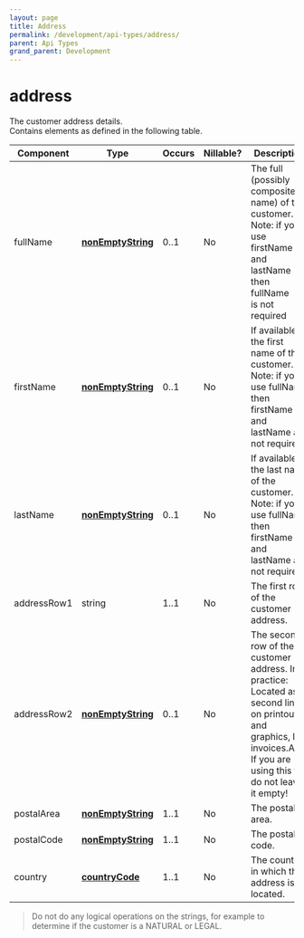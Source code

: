 ```yaml
---
layout: page
title: Address
permalink: /development/api-types/address/
parent: Api Types
grand_parent: Development
---
```




# address 

The customer address details.  
Contains elements as defined in the following table.

| Component   | Type                                  | Occurs | Nillable? | Description                                                                                                                                                                   |
|-------------|---------------------------------------|--------|-----------|-------------------------------------------------------------------------------------------------------------------------------------------------------------------------------|
| fullName    | **[nonEmptyString](simple-types...)** | 0..1   | No        | The full (possibly composite name) of the customer. Note: if you use firstName and lastName then fullName is not required                                                     |
| firstName   | **[nonEmptyString](simple-types...)** | 0..1   | No        | If available, the first name of the customer. Note: if you use fullName then firstName and lastName are not required                                                          |
| lastName    | **[nonEmptyString](simple-types...)** | 0..1   | No        | If available, the last name of the customer. Note: if you use fullName then firstName and lastName are not required                                                           |
| addressRow1 | string                                | 1..1   | No        | The first row of the customer address.                                                                                                                                        |
| addressRow2 | **[nonEmptyString](simple-types...)** | 0..1   | No        | The second row of the customer address. In practice: Located as a second line on printouts and graphics, like invoices.Attn. If you are using this tag do not leave it empty! |
| postalArea  | **[nonEmptyString](simple-types...)** | 1..1   | No        | The postal area.                                                                                                                                                              |
| postalCode  | **[nonEmptyString](simple-types...)** | 1..1   | No        | The postal code.                                                                                                                                                              |
| country     | **[countryCode](countrycode)**        | 1..1   | No        | The country in which this address is located.                                                                                                                                 |

> Do not do any logical operations on the strings, for example to
> determine if the customer is a NATURAL or LEGAL.

